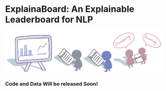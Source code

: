 # ExplainaBoard: An Explainable Leaderboard for NLP

<img src="./fig/logo-full-v2.png" width="800" class="center">





### Code and Data Will be released Soon!
